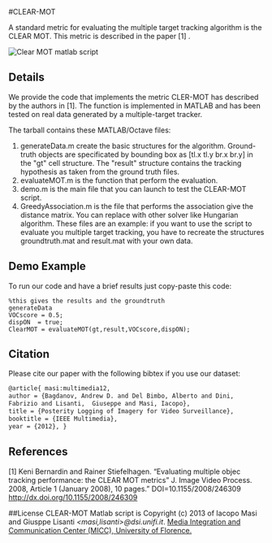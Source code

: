 #CLEAR-MOT

A standard metric for evaluating the multiple target tracking algorithm is the CLEAR MOT.  This metric is described in the paper [1] .

![Clear MOT matlab script](http://www.micc.unifi.it/masi/wp-content/uploads/2012/05/Schermata-05-2456054-alle-17.53.02.png)

## Details

We provide the code that implements the metric CLER-MOT has described by the authors in [1]. The function is implemented in MATLAB and has been tested
on real data generated by a multiple-target tracker.

The tarball contains these MATLAB/Octave files:

1. generateData.m create the basic structures for the algorithm. Ground-truth objects are specificated by bounding box as [tl.x tl.y br.x br.y] in the "gt" cell structure. The "result" structure contains the tracking hypothesis as taken from the ground truth files. 
1. evaluateMOT.m is the function that perform the evaluation.
1. demo.m is the main file that you can launch to test the CLEAR-MOT script.
1. GreedyAssociation.m is the file that performs the association give the distance matrix. You can replace with other solver like Hungarian algorithm. These files are an example: if you want to use the script to evaluate you multiple target tracking, you have to recreate the structures groundtruth.mat and result.mat with your own data.


## Demo Example
To run our code and have a brief results just copy-paste this code:
	
	%this gives the results and the groundtruth
	generateData
	VOCscore = 0.5;
	dispON  = true;
	ClearMOT = evaluateMOT(gt,result,VOCscore,dispON);


## Citation

Please cite our paper with the following bibtex if you use our dataset:

``` latex
@article{ masi:multimedia12,
author = {Bagdanov, Andrew D. and Del Bimbo, Alberto and Dini, 
Fabrizio and Lisanti,  Giuseppe and Masi, Iacopo},
title = {Posterity Logging of Imagery for Video Surveillance},
booktitle = {IEEE Multimedia},
year = {2012}, }
```

## References

[1] Keni Bernardin and Rainer Stiefelhagen. “Evaluating multiple
objec tracking performance: the CLEAR MOT metrics” J. Image Video
Process. 2008, Article 1 (January 2008), 10 pages.” DOI=10.1155/2008/246309
http://dx.doi.org/10.1155/2008/246309

##License
CLEAR-MOT Matlab script is Copyright (c) 2013 of Iacopo Masi and Giusppe Lisanti *\<masi,lisanti\>@dsi.unifi.it*.
[Media Integration and Communication Center (MICC), University of Florence. ](http://www.micc.unifi.it/vim)
